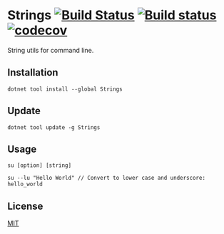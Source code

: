 # Strings [![Build Status](https://travis-ci.org/Frederick-S/Strings.svg?branch=master)](https://travis-ci.org/Frederick-S/Strings) [![Build status](https://ci.appveyor.com/api/projects/status/oqg0ivk1cvrvkf4f/branch/master?svg=true)](https://ci.appveyor.com/project/Frederick-S/strings/branch/master) [![codecov](https://codecov.io/gh/Frederick-S/Strings/branch/master/graph/badge.svg)](https://codecov.io/gh/Frederick-S/Strings)
String utils for command line.

## Installation
```
dotnet tool install --global Strings
```

## Update
```
dotnet tool update -g Strings
```

## Usage
```
su [option] [string]

su --lu "Hello World" // Convert to lower case and underscore: hello_world
```

## License
[MIT](LICENSE)
